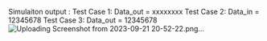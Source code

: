 Simulaiton output :
Test Case 1: Data_out = xxxxxxxx
Test Case 2: Data_in = 12345678
Test Case 3: Data_out = 12345678
![Uploading Screenshot from 2023-09-21 20-52-22.png…]()
